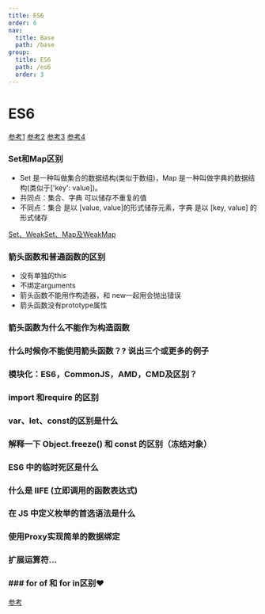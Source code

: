 ```yaml
---
title: ES6
order: 6
nav:
  title: Base
  path: /base
group:
  title: ES6
  path: /es6
  order: 3
---
```


# ES6
[参考1](https://juejin.cn/post/6844903726201700365)
[参考2](https://juejin.cn/post/6844903726168145933)
[参考3](https://juejin.cn/post/6844903775329583112)
[参考4](https://juejin.cn/post/6844903811622912014)

### Set和Map区别
- Set 是一种叫做集合的数据结构(类似于数组)，Map 是一种叫做字典的数据结构(类似于['key': value])。
- 共同点：集合、字典 可以储存不重复的值
- 不同点：集合 是以 [value, value]的形式储存元素，字典 是以 [key, value] 的形式储存

[Set、WeakSet、Map及WeakMap](https://github.com/sisterAn/blog/issues/24)

### 箭头函数和普通函数的区别
- 没有单独的this
- 不绑定arguments
- 箭头函数不能用作构造器，和 new一起用会抛出错误
- 箭头函数没有prototype属性

### 箭头函数为什么不能作为构造函数

### 什么时候你不能使用箭头函数？? 说出三个或更多的例子

### 模块化：ES6，CommonJS，AMD，CMD及区别？

### import 和require 的区别

### var、let、const的区别是什么

### 解释一下 Object.freeze() 和 const 的区别（冻结对象）

### ES6 中的临时死区是什么

### 什么是 IIFE (立即调用的函数表达式)

### 在 JS 中定义枚举的首选语法是什么

### 使用Proxy实现简单的数据绑定

### 扩展运算符...

### ### for of 和 for in区别❤️
[参考](https://www.jianshu.com/p/c43f418d6bf0)



